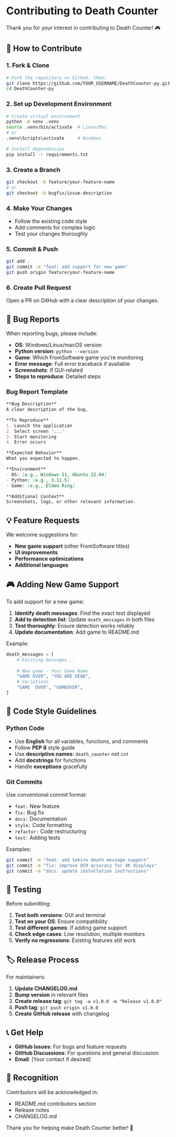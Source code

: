 # Contributing to Death Counter

Thank you for your interest in contributing to Death Counter! 🎮

## 🤝 How to Contribute

### 1. Fork & Clone
```bash
# Fork the repository on GitHub, then:
git clone https://github.com/YOUR_USERNAME/DeathCounter-py.git
cd DeathCounter-py
```

### 2. Set up Development Environment
```bash
# Create virtual environment
python -m venv .venv
source .venv/bin/activate  # Linux/Mac
# or
.venv\Scripts\activate     # Windows

# Install dependencies
pip install -r requirements.txt
```

### 3. Create a Branch
```bash
git checkout -b feature/your-feature-name
# or
git checkout -b bugfix/issue-description
```

### 4. Make Your Changes
- Follow the existing code style
- Add comments for complex logic
- Test your changes thoroughly

### 5. Commit & Push
```bash
git add .
git commit -m "feat: add support for new game"
git push origin feature/your-feature-name
```

### 6. Create Pull Request
Open a PR on GitHub with a clear description of your changes.

## 🐛 Bug Reports

When reporting bugs, please include:

- **OS**: Windows/Linux/macOS version
- **Python version**: `python --version`
- **Game**: Which FromSoftware game you're monitoring
- **Error message**: Full error traceback if available
- **Screenshots**: If GUI-related
- **Steps to reproduce**: Detailed steps

### Bug Report Template
```markdown
**Bug Description**
A clear description of the bug.

**To Reproduce**
1. Launch the application
2. Select screen '...'
3. Start monitoring
4. Error occurs

**Expected Behavior**
What you expected to happen.

**Environment**
- OS: [e.g., Windows 11, Ubuntu 22.04]
- Python: [e.g., 3.11.5]
- Game: [e.g., Elden Ring]

**Additional Context**
Screenshots, logs, or other relevant information.
```

## 💡 Feature Requests

We welcome suggestions for:
- **New game support** (other FromSoftware titles)
- **UI improvements**
- **Performance optimizations**
- **Additional languages**

## 🎮 Adding New Game Support

To add support for a new game:

1. **Identify death messages**: Find the exact text displayed
2. **Add to detection list**: Update `death_messages` in both files
3. **Test thoroughly**: Ensure detection works reliably
4. **Update documentation**: Add game to README.md

Example:
```python
death_messages = [
    # Existing messages...
    
    # New game - Your Game Name
    "GAME OVER", "YOU ARE DEAD",
    # Variations
    "GAME  OVER", "GAMEOVER",
]
```

## 📝 Code Style Guidelines

### Python Code
- Use **English** for all variables, functions, and comments
- Follow **PEP 8** style guide
- Use **descriptive names**: `death_counter` not `cnt`
- Add **docstrings** for functions
- Handle **exceptions** gracefully

### Git Commits
Use conventional commit format:
- `feat:` New feature
- `fix:` Bug fix
- `docs:` Documentation
- `style:` Code formatting
- `refactor:` Code restructuring
- `test:` Adding tests

Examples:
```bash
git commit -m "feat: add Sekiro death message support"
git commit -m "fix: improve OCR accuracy for 4K displays"
git commit -m "docs: update installation instructions"
```

## 🧪 Testing

Before submitting:

1. **Test both versions**: GUI and terminal
2. **Test on your OS**: Ensure compatibility
3. **Test different games**: If adding game support
4. **Check edge cases**: Low resolution, multiple monitors
5. **Verify no regressions**: Existing features still work

## 🏷️ Release Process

For maintainers:

1. **Update CHANGELOG.md**
2. **Bump version** in relevant files
3. **Create release tag**: `git tag -a v1.0.0 -m "Release v1.0.0"`
4. **Push tag**: `git push origin v1.0.0`
5. **Create GitHub release** with changelog

## 📞 Get Help

- **GitHub Issues**: For bugs and feature requests
- **GitHub Discussions**: For questions and general discussion
- **Email**: [Your contact if desired]

## 🙏 Recognition

Contributors will be acknowledged in:
- README.md contributors section
- Release notes
- CHANGELOG.md

Thank you for helping make Death Counter better! 🚀
